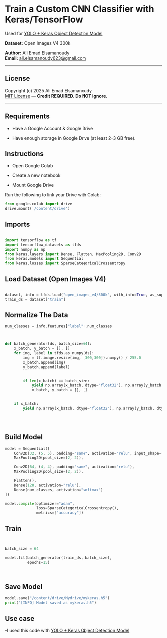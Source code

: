 


# Train a Custom CNN Classifier with Keras/TensorFlow

Used for [YOLO + Keras Object Detection Model](https://github.com/aliemad5/YOLO-Keras-object-detection-model/blob/main/README.md)

**Dataset:** Open Images V4 300k

**Author:** Ali Emad Elsamanoudy  
**Email:** ali.elsamanoudy623@gmail.com  

---


## License
Copyright (c) 2025 Ali Emad Elsamanoudy  
[MIT License](./LICENSE) — **Credit REQUIRED. Do NOT ignore.**

---

## Requirements

- Have a Google Account & Google Drive



- Have enough storage in Google Drive (at least 2–3 GB free).


## Instructions

- Open Google Colab

- Create a new notebook

- Mount Google Drive

Run the following to link your Drive with Colab:
```python
from google.colab import drive
drive.mount('/content/drive')
```
## Imports
```python

import tensorflow as tf
import tensorflow_datasets as tfds
import numpy as np
from keras.layers import Dense, Flatten, MaxPooling2D, Conv2D
from keras.models import Sequential
from keras.losses import SparseCategoricalCrossentropy
```

## Load Dataset (Open Images V4)

```python

dataset, info = tfds.load("open_images_v4/300k", with_info=True, as_supervised=True)
train_ds = dataset["train"]


```
## Normalize The Data
```python
num_classes = info.features["label"].num_classes



def batch_generator(ds, batch_size=64):
    x_batch, y_batch = [], []
    for img, label in tfds.as_numpy(ds):
        img = tf.image.resize(img, [300,300]).numpy() / 255.0
        x_batch.append(img)
        y_batch.append(label)

        
        if len(x_batch) == batch_size:
            yield np.array(x_batch, dtype="float32"), np.array(y_batch, dtype="int32")
            x_batch, y_batch = [], []

    
    if x_batch:
        yield np.array(x_batch, dtype="float32"), np.array(y_batch, dtype="int32")





```
## Build Model
```python
model = Sequential([
    Conv2D(32, (5, 5), padding="same", activation="relu", input_shape=(300, 300, 3)),
    MaxPooling2D(pool_size=(2, 2)),

    Conv2D(64, (4, 4), padding="same", activation="relu"),
    MaxPooling2D(pool_size=(2, 2)),

    Flatten(),
    Dense(128, activation="relu"),
    Dense(num_classes, activation="softmax")
])

model.compile(optimizer="adam",
              loss=SparseCategoricalCrossentropy(),
              metrics=["accuracy"])

```

## Train

```python


batch_size = 64

model.fit(batch_generator(train_ds, batch_size),
          epochs=15)




```

## Save Model

```python
model.save("/content/drive/Mydrive/mykeras.h5")
print("[INFO] Model saved as mykeras.h5")
```


## Use case

-I used this code with [YOLO + Keras Object Detection Model](https://github.com/aliemad5/YOLO-Keras-object-detection-model/blob/main/README.md)
 

